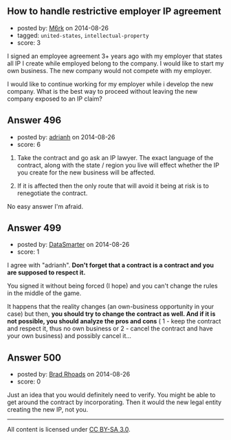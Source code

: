 ## How to handle restrictive employer IP agreement

- posted by: [M6rk](https://stackexchange.com/users/62180/m6rk) on 2014-08-26
- tagged: `united-states`, `intellectual-property`
- score: 3

I signed an employee agreement 3+ years ago with my employer that states all IP I create while employed belong to the company.   I would like to start my own business.  The new company would not compete with my employer.

I would like to continue working for my employer while i develop the new company. What is the best way to proceed without leaving the new company exposed to an IP claim?

 






## Answer 496

- posted by: [adrianh](https://stackexchange.com/users/7553/adrianh) on 2014-08-26
- score: 6

1. Take the contract and go ask an IP lawyer. The exact language of the contract, along with the state / region you live will effect whether the IP you create for the new business will be affected.

2. If it is affected then the only route that will avoid it being at risk is to renegotiate the contract.

No easy answer I'm afraid.


## Answer 499

- posted by: [DataSmarter](https://stackexchange.com/users/3128474/datasmarter) on 2014-08-26
- score: 1

I agree with "adrianh". **Don't forget that a contract is a contract and you are supposed to respect it.** 

You signed it without being forced (I hope) and you can't change the rules in the middle of the game.

It happens that the reality changes (an own-business opportunity in your case) but then, **you should try to change the contract as well. And if it is not possible, you should analyze the pros and cons** ( 1 - keep the contract and respect it, thus no own business or 2 - cancel the contract and have your own business) and possibly cancel it...


## Answer 500

- posted by: [Brad Rhoads](https://stackexchange.com/users/42121/brad-rhoads) on 2014-08-26
- score: 0

Just an idea that you would definitely need to verify. You might be able to get around the contract by incorporating. Then it would the new legal entity creating the new IP, not you.



---

All content is licensed under [CC BY-SA 3.0](https://creativecommons.org/licenses/by-sa/3.0/).
